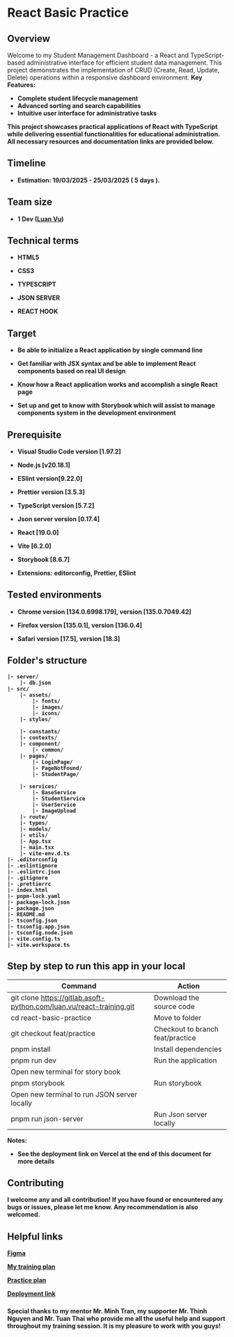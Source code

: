 # React Basic Practice

## Overview

Welcome to my Student Management Dashboard - a React and TypeScript-based administrative interface for efficient student data management. This project demonstrates the implementation of CRUD (Create, Read, Update, Delete) operations within a responsive dashboard environment.
<b>Key Features:<b>

- Complete student lifecycle management
- Advanced sorting and search capabilities
- Intuitive user interface for administrative tasks

This project showcases practical applications of React with TypeScript while delivering essential functionalities for educational administration. All necessary resources and documentation links are provided below.

## Timeline

- Estimation: 19/03/2025 - 25/03/2025 ( 5 days ).

## Team size

- 1 Dev ([Luan Vu](luan.vu@asnet.com.vn))

## Technical terms

- HTML5

- CSS3

- TYPESCRIPT

- JSON SERVER

- REACT HOOK

## Target

- Be able to initialize a React application by single command line

- Get familiar with JSX syntax and be able to implement React components based on real UI design

- Know how a React application works and accomplish a single React page

- Set up and get to know with Storybook which will assist to manage components system in the development environment

## Prerequisite

- Visual Studio Code version [1.97.2]

- Node.js [v20.18.1]

- ESlint version[9.22.0]

- Prettier version [3.5.3]

- TypeScript version [5.7.2]

- Json server version [0.17.4]

- React [19.0.0]

- Vite [6.2.0]

- Storybook [8.6.7]

- Extensions: editorconfig, Prettier, ESlint

## Tested environments

- Chrome version [134.0.6998.179], version [135.0.7049.42]

- Firefox version [135.0.1], version [136.0.4]

- Safari version [17.5], version [18.3]

## Folder's structure

```
|- server/
    |- db.json
|- src/
    |- assets/
        |- fonts/
        |- images/
        |- icons/
    |- styles/

    |- constants/
    |- contexts/
    |- component/
        |- common/
    |- pages/
        |- LoginPage/
        |- PageNotFound/
        |- StudentPage/

    |- services/
        |- BaseService
        |- StudentService
        |- UserService
        |- ImageUpload
    |- route/
    |- types/
    |- models/
    |- utils/
    |- App.tsx
    |- main.tsx
    |- vite-env.d.ts
|- .editorconfig
|- .eslintignore
|- .eslintrc.json
|- .gitignore
|- .prettierrc
|- index.html
|- pnpm-lock.yaml
|- package-lock.json
|- package.json
|- README.md
|- tsconfig.json
|- tsconfig.app.json
|- tsconfig.node.json
|- vite.config.ts
|- vite.workspace.ts
```

## Step by step to run this app in your local

| Command                                                              | Action                           |
| -------------------------------------------------------------------- | -------------------------------- |
| git clone https://gitlab.asoft-python.com/luan.vu/react-training.git | Download the source code         |
| cd react-basic-practice                                              | Move to folder                   |
| git checkout feat/practice                                           | Checkout to branch feat/practice |
| pnpm install                                                         | Install dependencies             |
| pnpm run dev                                                         | Run the application              |
| Open new terminal for story book                                     |                                  |
| pnpm storybook                                                       | Run storybook                    |
| Open new terminal to run JSON server locally                         |                                  |
| pnpm run json-server                                                 | Run Json server locally          |

<b>Notes:<b>

- See the deployment link on Vercel at the end of this document for more details

## Contributing

I welcome any and all contribution! If you have found or encountered any bugs or issues, please let me know. Any recommendation is also welcomed.

## Helpful links

[Figma](<https://www.figma.com/design/y1neVAZqOKLlio8rkUPYTg/Crud-Operations-(Community)?node-id=1-9&t=Kl0hyx0c4JsrWUsZ-0>)

[My training plan](https://docs.google.com/document/d/1Ik4AYABHuI4tjoWYdedQHfjSoxpWGgjkKYRzaobE8Og/edit?tab=t.0#heading=h.ar0k1bmftkqn)

[Practice plan](https://docs.google.com/document/d/1NtiwHfMuaavMyQpGGj_O2nzuubNSdHKw/edit)

[Deployment link](https://react-basic-training-luanvu.vercel.app/login)

###

Special thanks to my mentor Mr. Minh Tran, my supporter Mr. Thinh Nguyen and Mr. Tuan Thai who provide me all the useful help and support throughout my training session. It is my pleasure to work with you guys!
